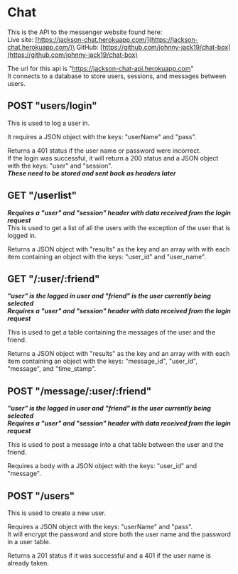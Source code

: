 # Chat
This is the API to the messenger website found here:\
Live site: [https://jackson-chat.herokuapp.com/](https://jackson-chat.herokuapp.com/)\
GitHub: [https://github.com/johnny-jack19/chat-box](https://github.com/johnny-jack19/chat-box)

The url for this api is "https://jackson-chat-api.herokuapp.com" \
It connects to a database to store users, sessions, and messages between users.

## POST "users/login"
This is used to log a user in.

It requires a JSON object with the keys: "userName" and "pass".

Returns a 401 status if the user name or password were incorrect.\
If the login was successful, it will return a 200 status and a JSON object with the keys: "user" and "session".\
***These need to be stored and sent back as headers later***

## GET "/userlist"
***Requires a "user" and "session" header with data received from the login request***\
This is used to get a list of all the users with the exception of the user that is logged in.

Returns a JSON object with "results" as the key and an array with with each item containing an object with the keys: "user_id" and "user_name".

## GET "/:user/:friend"
***"user" is the logged in user and "friend" is the user currently being selected***\
***Requires a "user" and "session" header with data received from the login request***

This is used to get a table containing the messages of the user and the friend.

Returns a JSON object with "results" as the key and an array with with each item containing an object with the keys: "message_id", "user_id", "message", and "time_stamp".

## POST "/message/:user/:friend"
***"user" is the logged in user and "friend" is the user currently being selected***\
***Requires a "user" and "session" header with data received from the login request***

This is used to post a message into a chat table between the user and the friend.

Requires a body with a JSON object with the keys: "user_id" and "message".

## POST "/users"
This is used to create a new user.

Requires a JSON object with the keys: "userName" and "pass".\
It will encrypt the password and store both the user name and the password in a user table.

Returns a 201 status if it was successful and a 401 if the user name is already taken.
